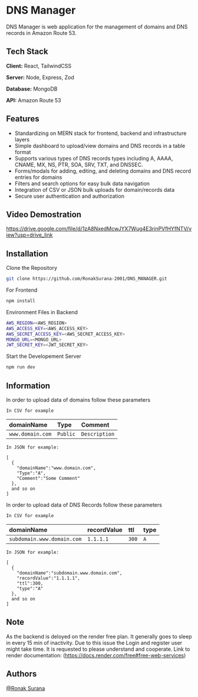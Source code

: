 
# DNS Manager

DNS Manager is web application for the management of domains and DNS records in Amazon Route 53.

## Tech Stack

**Client:** React, TailwindCSS

**Server:** Node, Express, Zod

**Database:** MongoDB

**API:** Amazon Route 53

## Features

- Standardizing on MERN stack for frontend, backend and infrastructure layers
- Simple dashboard to upload/view domains and DNS records in a table format
- Supports various types of DNS records types including A, AAAA, CNAME, MX, NS, PTR, SOA, SRV, TXT, and DNSSEC.
- Forms/modals for adding, editing, and deleting domains and DNS record entries for domains
- Filters and search options for easy bulk data navigation
-  Integration of CSV or JSON bulk uploads for domain/records data
-  Secure user authentication and authorization

## Video Demostration 

https://drive.google.com/file/d/1zA8NxedMcwJYX7Wug4E3rinPVfHYfNTV/view?usp=drive_link

## Installation

Clone the Repository

```bash
git clone https://github.com/RonakSurana-2001/DNS_MANAGER.git
```
For Frontend
```bash
npm install
```

Environment Files in Backend
```bash
AWS_REGION=<AWS_REGION>
AWS_ACCESS_KEY=<AWS_ACCESS_KEY>
AWS_SECRET_ACCESS_KEY=<AWS_SECRET_ACCESS_KEY>
MONGO_URL=<MONGO_URL>
JWT_SECRET_KEY=<JWT_SECRET_KEY>
```

Start the Developement Server
```bash
npm run dev
```

## Information

In order to upload data of domains follow these  parameters  
```
In CSV for example
```
| domainName | Type     | Comment                |
| :-------- | :------- | :------------------------- |
| `www.domain.com` | `Public` | `Description` |


```
In JSON for example:

[
  {
    "domainName":"www.domain.com",
    "Type":"A",
    "Comment":"Some Comment"
  },
  and so on
]
```

In order to upload data of DNS Records follow these parameters  
```
In CSV for example
```
| domainName | recordValue     | ttl                |type               |
| :-------- | :------- | :------------------------- |:------------------------- |
| `subdomain.www.domain.com` | `1.1.1.1` | `300` |`A` |


```
In JSON for example:

[
  {
    "domainName":"subdomain.www.domain.com",
    "recordValue":"1.1.1.1",
    "ttl":300,
    "type":"A"
  },
  and so on
]
```

## Note
As the backend is deloyed on the render free plan. It generally goes to sleep in every 15 min of inactivity. Due to this issue the Login and register user might take time. It is requested to please understand and cooperate.
Link to render documentation: (https://docs.render.com/free#free-web-services)

## Authors

 [@Ronak Surana](https://www.linkedin.com/in/ronak-surana-944550205/)

